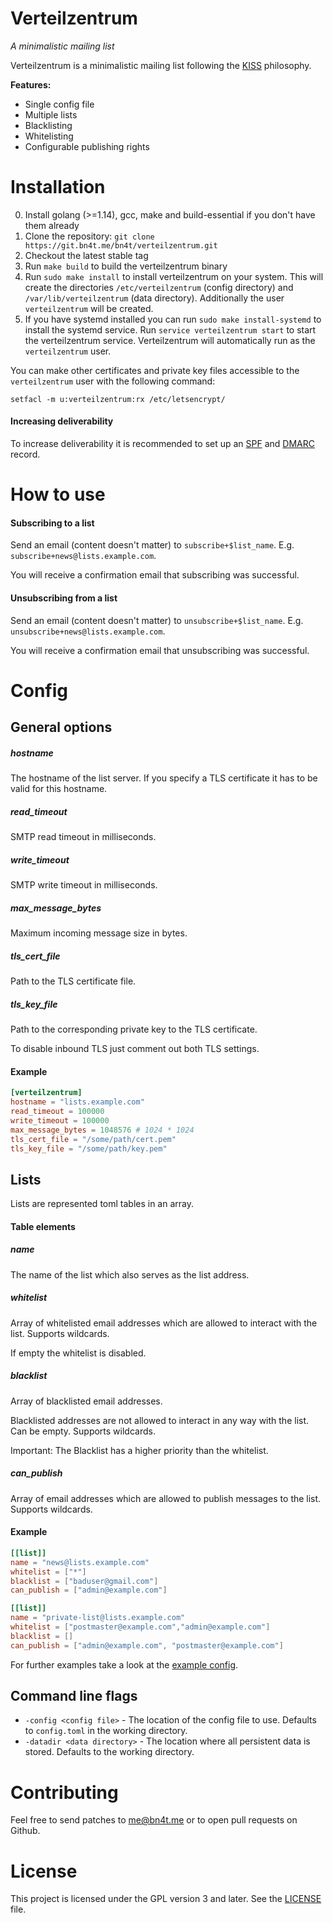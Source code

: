 # Verteilzentrum

*A minimalistic mailing list*

Verteilzentrum is a minimalistic mailing list following the [KISS](https://en.wikipedia.org/wiki/KISS_principle) philosophy. 

**Features:**
- Single config file
- Multiple lists
- Blacklisting
- Whitelisting
- Configurable publishing rights

# Installation
0. Install golang (>=1.14), gcc, make and build-essential if you don't have them already
1. Clone the repository: `git clone https://git.bn4t.me/bn4t/verteilzentrum.git`
2. Checkout the latest stable tag 
3. Run `make build` to build the verteilzentrum binary
4. Run `sudo make install` to install verteilzentrum on your system. This will create the directories `/etc/verteilzentrum` (config directory) and `/var/lib/verteilzentrum` (data directory). Additionally the user `verteilzentrum` will be created.
5. If you have systemd installed you can run `sudo make install-systemd` to install the systemd service. Run `service verteilzentrum start` to start the verteilzentrum service. Verteilzentrum will automatically run as the `verteilzentrum` user.

You can make other certificates and private key files accessible to the `verteilzentrum` user with the following command:
````shell script
setfacl -m u:verteilzentrum:rx /etc/letsencrypt/ 
````

#### Increasing deliverability
To increase deliverability it is recommended to set up an [SPF](https://en.wikipedia.org/wiki/Sender_Policy_Framework) and [DMARC](https://en.wikipedia.org/wiki/DMARC) record. 


# How to use

#### Subscribing to a list
Send an email (content doesn't matter) to `subscribe+$list_name`. E.g. `subscribe+news@lists.example.com`.

You will receive a confirmation email that subscribing was successful.

#### Unsubscribing from a list
Send an email (content doesn't matter) to `unsubscribe+$list_name`. E.g. `unsubscribe+news@lists.example.com`.

You will receive a confirmation email that unsubscribing was successful.

# Config
## General options

##### hostname
The hostname of the list server. If you specify a TLS certificate it has to be valid for this hostname.

##### read_timeout
SMTP read timeout in milliseconds.

##### write_timeout
SMTP write timeout in milliseconds.

##### max_message_bytes
Maximum incoming message size in bytes.

##### tls_cert_file
Path to the TLS certificate file.

##### tls_key_file
Path to the corresponding private key to the TLS certificate. 

To disable inbound TLS just comment out both TLS settings.

#### Example
````toml
[verteilzentrum]
hostname = "lists.example.com"
read_timeout = 100000
write_timeout = 100000
max_message_bytes = 1048576 # 1024 * 1024
tls_cert_file = "/some/path/cert.pem"
tls_key_file = "/some/path/key.pem"
````

## Lists
Lists are represented toml tables in an array.

#### Table elements
##### name 
The name of the list which also serves as the list address.
##### whitelist
Array of whitelisted email addresses which are allowed to interact with the list. Supports wildcards.

If empty the whitelist is disabled.
##### blacklist
Array of blacklisted email addresses. 

Blacklisted addresses are not allowed to interact in any way with the list. Can be empty. Supports wildcards. 

Important: The Blacklist has a higher priority than the whitelist.
##### can_publish
Array of email addresses which are allowed to publish messages to the list. Supports wildcards.

#### Example
````toml
[[list]]
name = "news@lists.example.com"
whitelist = ["*"]
blacklist = ["baduser@gmail.com"]
can_publish = ["admin@example.com"]

[[list]]
name = "private-list@lists.example.com"
whitelist = ["postmaster@example.com","admin@example.com"]
blacklist = []
can_publish = ["admin@example.com", "postmaster@example.com"]
````


For further examples take a look at the [example config](configs/config.example.toml).

## Command line flags
- `-config <config file>` - The location of the config file to use. Defaults to `config.toml` in the working directory.
- `-datadir <data directory>` - The location where all persistent data is stored. Defaults to the working directory.

# Contributing
Feel free to send patches to me@bn4t.me or to open pull requests on Github. 

# License
This project is licensed under the GPL version 3 and later. See the [LICENSE](LICENSE) file. 